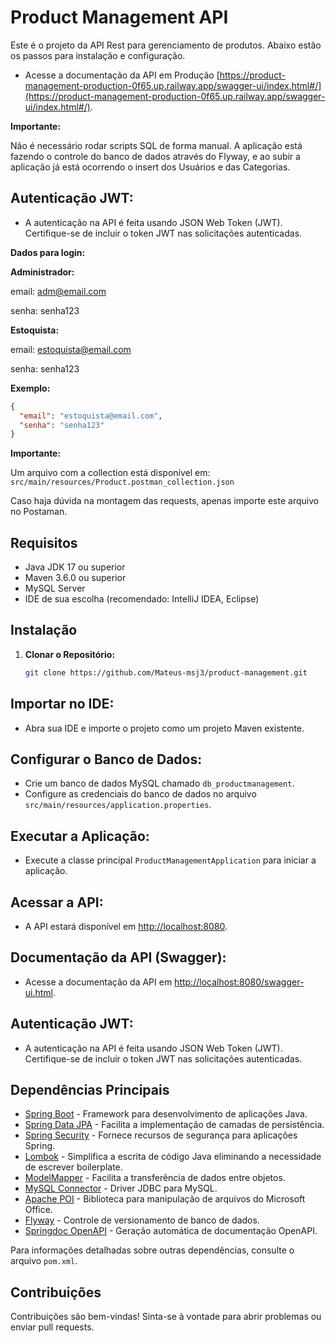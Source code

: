 # Product Management API

Este é o projeto da API Rest para gerenciamento de produtos. Abaixo estão os passos para instalação e configuração.

- Acesse a documentação da API em Produção [https://product-management-production-0f65.up.railway.app/swagger-ui/index.html#/](https://product-management-production-0f65.up.railway.app/swagger-ui/index.html#/).

**Importante:**

Não é necessário rodar scripts SQL de forma manual. A aplicação está fazendo o controle do banco de dados através do Flyway, e ao subir a aplicação já está ocorrendo o insert dos Usuários e das Categorias.

## Autenticação JWT:

- A autenticação na API é feita usando JSON Web Token (JWT). Certifique-se de incluir o token JWT nas solicitações autenticadas.

**Dados para login:**

**Administrador:** 

email: adm@email.com

senha: senha123

**Estoquista:**

email: estoquista@email.com

senha: senha123

**Exemplo:**

```json
{
  "email": "estoquista@email.com",
  "senha": "senha123"
}
```

**Importante:**

Um arquivo com a collection está disponível em: `src/main/resources/Product.postman_collection.json`

Caso haja dúvida na montagem das requests, apenas importe este arquivo no Postaman.

## Requisitos

- Java JDK 17 ou superior
- Maven 3.6.0 ou superior
- MySQL Server
- IDE de sua escolha (recomendado: IntelliJ IDEA, Eclipse)

## Instalação

1. **Clonar o Repositório:**
   ```bash
   git clone https://github.com/Mateus-msj3/product-management.git

## Importar no IDE:

- Abra sua IDE e importe o projeto como um projeto Maven existente.

## Configurar o Banco de Dados:

- Crie um banco de dados MySQL chamado `db_productmanagement`.
- Configure as credenciais do banco de dados no arquivo `src/main/resources/application.properties`.

## Executar a Aplicação:

- Execute a classe principal `ProductManagementApplication` para iniciar a aplicação.

## Acessar a API:

- A API estará disponível em [http://localhost:8080](http://localhost:8080).

## Documentação da API (Swagger):

- Acesse a documentação da API em [http://localhost:8080/swagger-ui.html](http://localhost:8080/swagger-ui.html).

## Autenticação JWT:

- A autenticação na API é feita usando JSON Web Token (JWT). Certifique-se de incluir o token JWT nas solicitações autenticadas.

## Dependências Principais

- [Spring Boot](https://spring.io/projects/spring-boot) - Framework para desenvolvimento de aplicações Java.
- [Spring Data JPA](https://spring.io/projects/spring-data-jpa) - Facilita a implementação de camadas de persistência.
- [Spring Security](https://spring.io/projects/spring-security) - Fornece recursos de segurança para aplicações Spring.
- [Lombok](https://projectlombok.org/) - Simplifica a escrita de código Java eliminando a necessidade de escrever boilerplate.
- [ModelMapper](http://modelmapper.org/) - Facilita a transferência de dados entre objetos.
- [MySQL Connector](https://dev.mysql.com/downloads/connector/j/) - Driver JDBC para MySQL.
- [Apache POI](https://poi.apache.org/) - Biblioteca para manipulação de arquivos do Microsoft Office.
- [Flyway](https://flywaydb.org/) - Controle de versionamento de banco de dados.
- [Springdoc OpenAPI](https://springdoc.org/) - Geração automática de documentação OpenAPI.

Para informações detalhadas sobre outras dependências, consulte o arquivo `pom.xml`.

## Contribuições

Contribuições são bem-vindas! Sinta-se à vontade para abrir problemas ou enviar pull requests.

